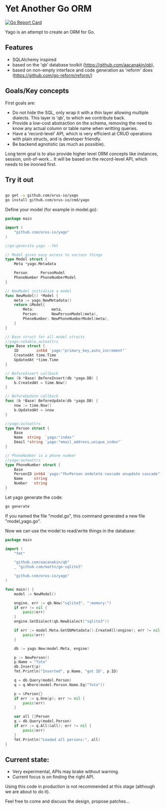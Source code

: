 # Yet Another Go ORM

[![Go Report Card](https://goreportcard.com/badge/github.com/orus-io/yago)](https://goreportcard.com/report/github.com/orus-io/yago)

Yago is an attempt to create an ORM for Go.

## Features

- SQLAlchemy inspired
- based on the 'qb' database toolkit (https://github.com/aacanakin/qb),
- based on non-empty interface and code generation as 'reform' does
  (https://github.com/go-reform/reform/)

## Goals/Key concepts

First goals are:

- Do not hide the SQL, only wrap it with a thin layer allowing multiple
  dialects. This layer is 'qb', to which we contribute back.
- Provide a low-cost abstraction on the schema, removing the need to
  know any actual column or table name when writting queries.
- Have a 'record-level' API, which is very efficient at CRUD operations
  with plain structs, and is developer friendly.
- Be backend agnotistic (as much as possible).

Long term goal is to also provide higher level ORM concepts like
instances, session, unit-of-work... It will be based on the record-level
API, which needs to be ironned first.

## Try it out

```bash

go get -u github.com/orus-io/yago
go install github.com/orus-io/cmd/yago
```

Define your model (for example in model.go):

```go
package main

import (
	"github.com/orus-io/yago"
)

//go:generate yago --fmt

// Model gives easy access to various things
type Model struct {
	Meta *yago.Metadata

	Person      PersonModel
	PhoneNumber PhoneNumberModel
}

// NewModel initialize a model
func NewModel() *Model {
	meta := yago.NewMetadata()
	return &Model{
		Meta:        meta,
		Person:      NewPersonModel(meta),
		PhoneNumber: NewPhoneNumberModel(meta),
	}
}

// Base struct for all model structs
//yago:notable,autoattrs
type Base struct {
	ID        int64 `yago:"primary_key,auto_increment"`
	CreatedAt time.Time
	UpdatedAt *time.Time
}

// BeforeInsert callback
func (b *Base) BeforeInsert(db *yago.DB) {
	b.CreatedAt = time.Now()
}

// BeforeUpdate callback
func (b *Base) BeforeUpdate(db *yago.DB) {
	now := time.Now()
	b.UpdatedAt = &now
}

//yago:autoattrs
type Person struct {
	Base
	Name  string  `yago:"index"`
	Email *string `yago:"email_address,unique_index"`
}

// PhoneNumber is a phone number
//yago:autoattrs
type PhoneNumber struct {
	Base
	PersonID int64 `yago:"fk=Person ondelete cascade onupdate cascade"`
	Name     string
	Number   string
}
```

Let yago generate the code:

```bash
go generate
```

If you named the file "model.go", this command generated a new file "model_yago.go".

Now we can use the model to read/write things in the database:

```go
package main

import (
	"fmt"

	"github.com/aacanakin/qb"
	_ "github.com/mattn/go-sqlite3"

	"github.com/orus-io/yago"
)

func main() {
	model := NewModel()

	engine, err := qb.New("sqlite3", ":memory:")
	if err != nil {
		panic(err)
	}
	engine.SetDialect(qb.NewDialect("sqlite3"))

	if err := model.Meta.GetQbMetadata().CreateAll(engine); err != nil {
		panic(err)
	}

	db := yago.New(model.Meta, engine)

	p := NewPerson()
	p.Name = "Toto"
	db.Insert(p)
	fmt.Println("Inserted", p.Name, "got ID", p.ID)

	q = db.Query(model.Person)
	q = q.Where(model.Person.Name.Eq("Toto"))

	p = &Person{}
	if err := q.One(p); err != nil {
		panic(err)
	}

	var all []Person
	q = db.Query(model.Person)
	if err := q.All(&all); err != nil {
		panic(err)
	}
	fmt.Println("Loaded all persons:", all)
}
```

## Current state:

- Very experimental, APIs may brake without warning.
- Current focus is on finding the right API.

Using this code in production is not recommended at this stage (although
we are about to do it).

Feel free to come and discuss the design, propose patches...
